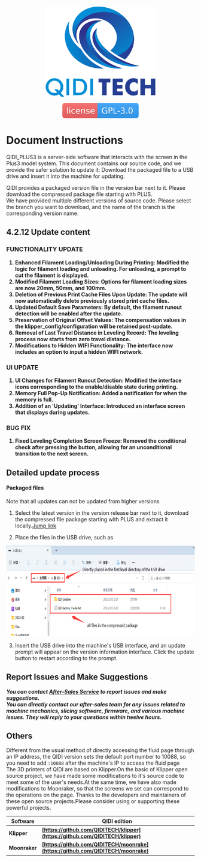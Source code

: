 <p align="center"><img src="other/QIDI.png" height="240" alt="QIDI's logo" /></p>
<p align="center"><a href="/LICENSE"><img alt="GPL-V3.0 License" src="other/qidi.svg"></a></p>

# Document Instructions
QIDI_PLUS3 is a server-side software that interacts with the screen in the Plus3 model system. This document contains our source code, and we provide the safer solution to update it: Download the packaged file to a USB drive and insert it into the machine for updating.</br>

QIDI provides a packaged version file in the version bar next to it. Please download the compressed package file starting with PLUS.  
We have provided multiple different versions of source code. Please select the branch you want to download, and the name of the branch is the corresponding version name.

## 4.2.12 Update content

### **FUNCTIONALITY UPDATE**

<strong><ol>
<li>Enhanced Filament Loading/Unloading During Printing: Modified the logic for filament loading and unloading. For unloading, a prompt to cut the filament is displayed. </li>
<li>Modified Filament Loading Sizes: Options for filament loading sizes are now 20mm, 50mm, and 100mm.</li>
<li>Deletion of Previous Print Cache Files Upon Update: The update will now automatically delete previously stored print cache files.</li>
<li>
Updated Default Save Parameters: By default, the filament runout detection will be enabled after the update.
</li>
<li>Preservation of Original Offset Values: The compensation values in the klipper_config/configuration will be retained post-update.
</li>
<li>Removal of Last Travel Distance in Leveling Record: The leveling process now starts from zero travel distance.</li>
<li>Modifications to Hidden WIFI Functionality: The interface now includes an option to input a hidden WIFI network.</li>
</ol></strong>

### **UI UPDATE**
<strong><ol>
<li> UI Changes for Filament Runout Detection: Modified the interface icons corresponding to the enable/disable state during printing.</li>
<li>Memory Full Pop-Up Notification: Added a notification for when the memory is full.</li>
<li>Addition of an 'Updating' Interface: Introduced an interface screen that displays during updates.</li>
</ol></strong>

### **BUG FIX**
<strong><ol>
<li>Fixed Leveling Completion Screen Freeze: Removed the conditional check after pressing the button, allowing for an unconditional transition to the next screen.</li>
</ol></strong>

## Detailed update process
#### Packaged files

Note that all updates can not be updated from higher versions  


1. Select the latest version in the version release bar next to it, download the compressed file package starting with PLUS and extract it locally.<a href="https://github.com/QIDITECH/QIDI_PLUS3/releases">Jump link</a>

2. Place the files in the USB drive, such as

<p align="left"><img src="other/sample.png" height="240" alt="sample"></p>

3. Insert the USB drive into the machine's USB interface, and an update prompt will appear on the version information interface. Click the update button to restart according to the prompt.




## Report Issues and Make Suggestions

***You can contact [After-Sales Service](https://qidi3d.com/pages/warranty-policy-after-sales-support) to report issues and make suggestions.***  
***You can directly contact our after-sales team for any issues related to machine mechanics, slicing software, firmware, and various machine issues. They will reply to your questions within twelve hours.***

## Others

Different from the usual method of directly accessing the fluid page through an IP address, the QIDI version sets the default port number to 10088, so you need to add `:10088` after the machine's IP to access the fluid page</br>
The 3D printers of QIDI are based on Klipper.On the basic of Klipper open source project, we have made some modifications to it's source code to meet some of the user's needs.At the same time, we have also made modifications to Moonraker, so that the screens we set can correspond to the operations on the page.
Thanks to the developers and maintainers of these open source projects.Please consider using or supporting these powerful projects.

 Software |  QIDI edition
 ----|----
**Klipper** | **[https://github.com/QIDITECH/klipper](https://github.com/QIDITECH/klipper)**
**Moonraker** | **[https://github.com/QIDITECH/moonrake](https://github.com/QIDITECH/moonrake)**







  
